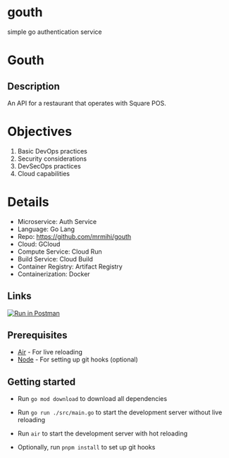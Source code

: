 # gouth
simple go authentication service



# Gouth

## Description
An API for a restaurant that operates with Square POS.

# Objectives

1. Basic DevOps practices
2. Security considerations
3. DevSecOps practices
4. Cloud capabilities

# Details

- Microservice: Auth Service
- Language: Go Lang
- Repo: https://github.com/mrmihi/gouth
- Cloud: GCloud
- Compute Service: Cloud Run
- Build Service: Cloud Build
- Container Registry: Artifact Registry
- Containerization: Docker

## Links

[![Run in Postman](https://run.pstmn.io/button.svg)](https://documenter.getpostman.com/view/31799606/2sA2rCTgtA)

## Prerequisites

- [Air](https://github.com/cosmtrek/air) - For live reloading
- [Node](https://nodejs.org/en/) - For setting up git hooks (optional)

## Getting started

- Run `go mod download` to download all dependencies
- Run `go run ./src/main.go` to start the development server without live reloading
- Run `air` to start the development server with hot reloading

- Optionally, run `pnpm install` to set up git hooks

